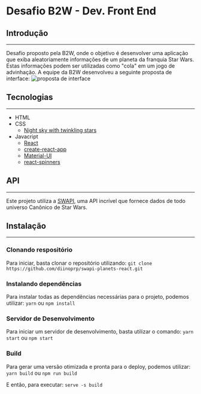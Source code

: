 # Desafio B2W - Dev. Front End

## Introdução

---

Desafio proposto pela B2W, onde o objetivo é desenvolver uma aplicação que exiba aleatoriamente informações de um planeta da franquia Star Wars. Estas informações podem ser utilizadas como "cola" em um jogo de advinhação. A equipe da B2W desenvolveu a seguinte proposta de interface: ![proposta de interface](https://lh3.googleusercontent.com/tubJ22pBao1DQy3o0VfBjcmrN4epO7Q04KVk3D1JeVSIuJwvoDru-XqtxDnHsX7yeZz-qdkXpb2HZNrc5FFV9XKezGuzERTa2jagCy5Ht3sEl8JBHzJrCxn_8SkjYqmfGfJcN_Rb)

## Tecnologias

---

- HTML
- CSS
  - [Night sky with twinkling stars](https://codepen.io/anon/pen/YmPPQg)
- Javacript
  - [React](https://reactjs.org/)
  - [create-react-app](https://github.com/facebook/create-react-app)
  - [Material-UI](https://material-ui.com/)
  - [react-spinners](https://github.com/davidhu2000/react-spinners)

## API

---

Este projeto utiliza a [SWAPI](https://swapi.co/), uma API incrível que fornece dados de todo universo Canônico de Star Wars.

## Instalação

---

### Clonando respositório

Para iniciar, basta clonar o repositório utilizando:
`git clone https://github.com/diinoprp/swapi-planets-react.git`

### Instalando dependências

Para instalar todas as dependências necessárias para o projeto, podemos utilizar:
`yarn`
ou
`npm install`

### Servidor de Desenvolvimento

Para iniciar um servidor de desenvolvimento, basta utilizar o comando:
`yarn start`
ou
`npm start`

### Build

Para gerar uma versão otimizada e pronta para o deploy, podemos utilizar:
`yarn build`
ou
`npm run build`

E então, para executar:
`serve -s build`
